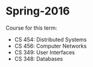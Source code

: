 # Spring-2016


Course for this term:

- CS 454: Distributed Systems
- CS 456: Computer Networks
- CS 349: User Interfaces
- CS 348: Databases